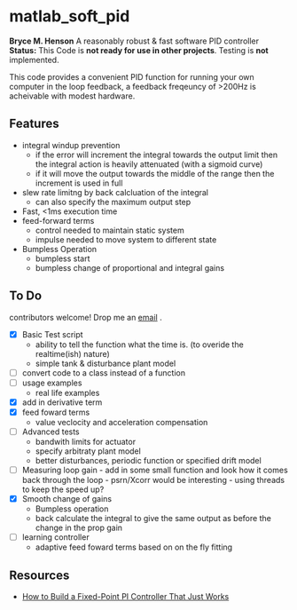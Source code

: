 # matlab_soft_pid
**Bryce M. Henson** 
A reasonably robust & fast software PID controller  
**Status:** This Code is **not ready for use in other projects**. Testing is **not** implemented.

This code provides a convenient PID function for running your own computer in the loop feedback, a feedback freqeuncy of >200Hz is acheivable with modest hardware.

## Features
- integral windup prevention
  - if the error will increment the integral towards the output limit then the integral action is heavily attenuated (with a sigmoid curve)
  - if it will move the output towards the middle of the range then the increment is used in full
- slew rate limitng by back calcluation of the integral
  - can also specify the maximum output step
- Fast, <1ms execution time
- feed-forward terms
  - control needed to maintain static system
  - impulse needed to move system to different state
- Bumpless Operation
  - bumpless start
  - bumpless change of proportional and integral gains


## To Do
contributors welcome! Drop me an [email](mailto:bryce.m.henson+github.matlab_soft_pid@gmail.com?subject=I%20would%20Like%20to%20Contribute[github][matlab_soft_pid]) .

- [x] Basic Test script
  - ability to tell the function what the time is. (to overide the realtime(ish) nature)
  - simple tank & disturbance plant model
- [ ] convert code to a class instead of a function
- [ ] usage examples
  - real life examples
- [x] add in derivative term
- [x] feed foward terms
  - value veclocity and acceleration compensation
- [ ] Advanced tests
  - bandwith limits for actuator
  - specify arbitraty plant model
  - better disturbances, periodic function or specified drift model
- [ ] Measuring loop gain
      - add in some small function and look how it comes back through the loop
      - psrn/Xcorr would be interesting
      - using threads to keep the speed up?
- [x] Smooth change of gains
  - Bumpless operation
  - back calculate the integral to give the same output as before the change in the prop gain
- [ ] learning controller
  - adaptive feed foward terms based on on the fly fitting

## Resources
- [How to Build a Fixed-Point PI Controller That Just Works](https://www.embeddedrelated.com/showarticle/121.php)